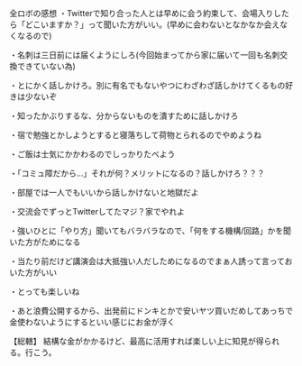 全ロボの感想
・Twitterで知り合った人とは早めに会う約束して、会場入りしたら「どこいますか？」って聞いた方がいい。(早めに会わないとなかなか会えなくなるので)

・名刺は三日前には届くようにしろ(今回始まってから家に届いて一回も名刺交換できていない為)

・とにかく話しかけろ。別に有名でもないやつにわざわざ話しかけてくるもの好きは少ないぞ

・知ったかぶりするな、分からないものを潰すために話しかけろ

・宿で勉強とかしようとすると寝落ちして荷物とられるのでやめようね

・ご飯は士気にかかわるのでしっかりたべよう

・「コミュ障だから...」それが何？メリットになるの？話しかけろ？？？

・部屋では一人でもいいから話しかけないと地獄だよ

・交流会でずっとTwitterしてたマジ？家でやれよ

・強いひとに「やり方」聞いてもバラバラなので、「何をする機構/回路」かを聞いた方がためになる

・当たり前だけど講演会は大抵強い人だしためになるのでまぁ人誘って言っておいた方がいい

・とっても楽しいね

・あと浪費公開するから、出発前にドンキとかで安いヤツ買いだめしてあっちで金使わないようにするといい感じにお金が浮く

【総轄】
結構な金がかかるけど、最高に活用すれば楽しい上に知見が得られる。行こう。
